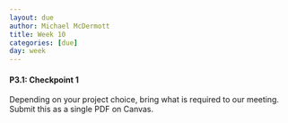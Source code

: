 ```yaml
---
layout: due
author: Michael McDermott
title: Week 10
categories: [due]
day: week
---
```

#### P3.1: Checkpoint 1
Depending on your project choice, bring what is required to our meeting. Submit this as a single PDF on Canvas.
